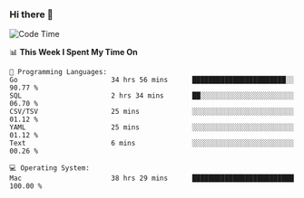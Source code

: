 ### Hi there 👋

<!--
**CrazyCollin/crazycollin** is a ✨ _special_ ✨ repository because its `README.md` (this file) appears on your GitHub profile.

Here are some ideas to get you started:

- 🔭 I’m currently working on ...
- 🌱 I’m currently learning ...
- 👯 I’m looking to collaborate on ...
- 🤔 I’m looking for help with ...
- 💬 Ask me about ...
- 📫 How to reach me: ...
- 😄 Pronouns: ...
- ⚡ Fun fact: ...
-->

<!--START_SECTION:waka-->
![Code Time](http://img.shields.io/badge/Code%20Time-2%2C121%20hrs%2052%20mins-blue)

📊 **This Week I Spent My Time On** 

```text
💬 Programming Languages: 
Go                       34 hrs 56 mins      ███████████████████████░░   90.77 % 
SQL                      2 hrs 34 mins       ██░░░░░░░░░░░░░░░░░░░░░░░   06.70 % 
CSV/TSV                  25 mins             ░░░░░░░░░░░░░░░░░░░░░░░░░   01.12 % 
YAML                     25 mins             ░░░░░░░░░░░░░░░░░░░░░░░░░   01.12 % 
Text                     6 mins              ░░░░░░░░░░░░░░░░░░░░░░░░░   00.26 % 

💻 Operating System: 
Mac                      38 hrs 29 mins      █████████████████████████   100.00 % 
```


<!--END_SECTION:waka-->
